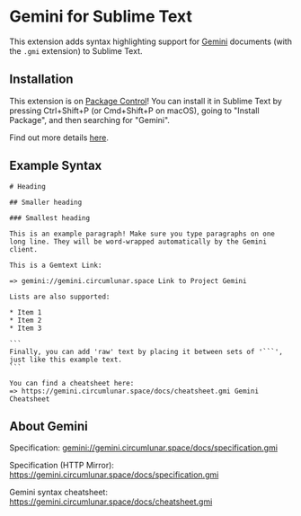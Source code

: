 # Gemini for Sublime Text

This extension adds syntax highlighting support for
[Gemini](https://gemini.circumlunar.space/docs/specification.gmi)
documents (with the `.gmi` extension) to Sublime Text.

## Installation

This extension is on [Package Control](https://packagecontrol.io)! You
can install it in Sublime Text by pressing Ctrl+Shift+P (or Cmd+Shift+P
on macOS), going to "Install Package", and then searching for "Gemini".

Find out more details [here](https://packagecontrol.io/packages/Gemini).

## Example Syntax

````gemini
# Heading

## Smaller heading

### Smallest heading

This is an example paragraph! Make sure you type paragraphs on one long line. They will be word-wrapped automatically by the Gemini client.

This is a Gemtext Link:

=> gemini://gemini.circumlunar.space Link to Project Gemini

Lists are also supported:

* Item 1
* Item 2
* Item 3

```
Finally, you can add 'raw' text by placing it between sets of '```',
just like this example text.
```

You can find a cheatsheet here:
=> https://gemini.circumlunar.space/docs/cheatsheet.gmi Gemini Cheatsheet

````

## About Gemini

Specification:
<gemini://gemini.circumlunar.space/docs/specification.gmi>

Specification (HTTP Mirror):
<https://gemini.circumlunar.space/docs/specification.gmi>

Gemini syntax cheatsheet:
<https://gemini.circumlunar.space/docs/cheatsheet.gmi>
